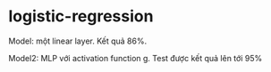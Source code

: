 # logistic-regression
Model: một linear layer. Kết quả 86%.

Model2: MLP với activation function g. Test được kết quả lên tới 95%
